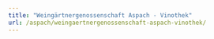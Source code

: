 ```yaml
---
title: "Weingärtnergenossenschaft Aspach - Vinothek"
url: /aspach/weingaertnergenossenschaft-aspach-vinothek/
---
```


